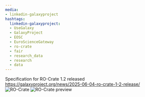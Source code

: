 ```yaml
---
media:
- linkedin-galaxyproject
hashtags:
  linkedin-galaxyproject:
  - UseGalaxy
  - GalaxyProject
  - EOSC
  - EuroScienceGateway
  - ro-crate
  - fair
  - research_data
  - research
  - data
---
```

Specification for RO-Crate 1.2 released
https://galaxyproject.org/news/2025-06-04-ro-crate-1-2-release/
![RO-Crate](https://github.com/user-attachments/assets/1abdc51f-1420-4190-98d8-98b8dbcbe5b4)
![RO-Crate preview](https://galaxyproject.org/assets/static/ro-crate-preview-10.5281--zenodo.13940793.2665e34.c4143a31daa1ecfdf82cf45b2c055a56.png)